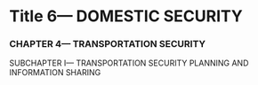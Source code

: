 
# Title 6— DOMESTIC SECURITY
### CHAPTER 4— TRANSPORTATION SECURITY

SUBCHAPTER I— TRANSPORTATION SECURITY PLANNING AND INFORMATION SHARING
